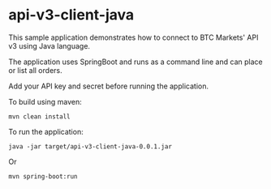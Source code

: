 # api-v3-client-java

This sample application demonstrates how to connect to BTC Markets' API v3 using Java language. 
			
The application uses SpringBoot and runs as a command line and can place or list all orders.

Add your API key and secret before running the application.


To build using maven:

```
mvn clean install 
```

To run the application:  

```
java -jar target/api-v3-client-java-0.0.1.jar
```

Or 

```
mvn spring-boot:run
```


